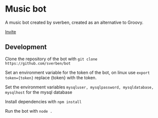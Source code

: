 # Music bot
A music bot created by sverben, created as an alternative to Groovy.

[Invite](https://discord.com/oauth2/authorize?client_id=916672082199326790&scope=bot&permissions=3165184)

## Development
Clone the repository of the bot with `git clone https://github.com/sverben/bot`

Set an environment variable for the token of the bot, on linux use `export token={token}` replace {token} with the token.

Set the environment variables `mysqluser, mysqlpassword, mysqldatabase, mysqlhost` for the mysql database

Install dependencies with `npm install`

Run the bot with `node .`